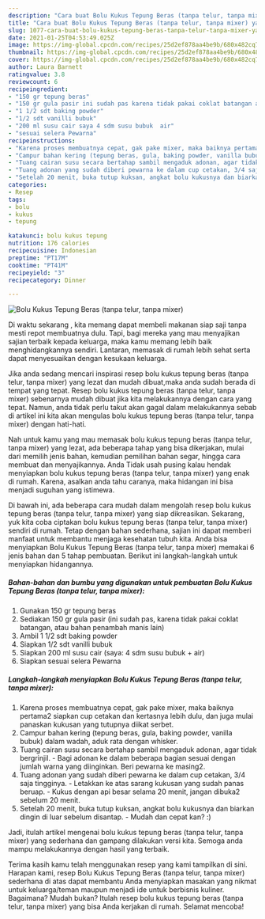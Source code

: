 ```yaml
---
description: "Cara buat Bolu Kukus Tepung Beras (tanpa telur, tanpa mixer) yang enak dan Mudah Dibuat"
title: "Cara buat Bolu Kukus Tepung Beras (tanpa telur, tanpa mixer) yang enak dan Mudah Dibuat"
slug: 1077-cara-buat-bolu-kukus-tepung-beras-tanpa-telur-tanpa-mixer-yang-enak-dan-mudah-dibuat
date: 2021-01-25T04:53:49.025Z
image: https://img-global.cpcdn.com/recipes/25d2ef878aa4be9b/680x482cq70/bolu-kukus-tepung-beras-tanpa-telur-tanpa-mixer-foto-resep-utama.jpg
thumbnail: https://img-global.cpcdn.com/recipes/25d2ef878aa4be9b/680x482cq70/bolu-kukus-tepung-beras-tanpa-telur-tanpa-mixer-foto-resep-utama.jpg
cover: https://img-global.cpcdn.com/recipes/25d2ef878aa4be9b/680x482cq70/bolu-kukus-tepung-beras-tanpa-telur-tanpa-mixer-foto-resep-utama.jpg
author: Laura Barnett
ratingvalue: 3.8
reviewcount: 6
recipeingredient:
- "150 gr tepung beras"
- "150 gr gula pasir ini sudah pas karena tidak pakai coklat batangan atau bahan penambah manis lain"
- "1 1/2 sdt baking powder"
- "1/2 sdt vanilli bubuk"
- "200 ml susu cair saya 4 sdm susu bubuk  air"
- "sesuai selera Pewarna"
recipeinstructions:
- "Karena proses membuatnya cepat, gak pake mixer, maka baiknya pertama2 siapkan cup cetakan dan kertasnya lebih dulu, dan juga mulai panaskan kukusan yang tutupnya diikat serbet."
- "Campur bahan kering (tepung beras, gula, baking powder, vanilla bubuk) dalam wadah, aduk rata dengan whisker."
- "Tuang cairan susu secara bertahap sambil mengaduk adonan, agar tidak bergrinjil.  Bagi adonan ke dalam beberapa bagian sesuai dengan jumlah warna yang diinginkan. Beri pewarna ke masing2."
- "Tuang adonan yang sudah diberi pewarna ke dalam cup cetakan, 3/4 saja tingginya.  Letakkan ke atas sarang kukusan yang sudah panas beruap. Kukus dengan api besar selama 20 menit, jangan dibuka2 sebelum 20 menit."
- "Setelah 20 menit, buka tutup kuksan, angkat bolu kukusnya dan biarkan dingin di luar sebelum disantap. Mudah dan cepat kan? :)"
categories:
- Resep
tags:
- bolu
- kukus
- tepung

katakunci: bolu kukus tepung 
nutrition: 176 calories
recipecuisine: Indonesian
preptime: "PT17M"
cooktime: "PT41M"
recipeyield: "3"
recipecategory: Dinner

---
```



![Bolu Kukus Tepung Beras (tanpa telur, tanpa mixer)](https://img-global.cpcdn.com/recipes/25d2ef878aa4be9b/680x482cq70/bolu-kukus-tepung-beras-tanpa-telur-tanpa-mixer-foto-resep-utama.jpg)

Di waktu  sekarang , kita memang dapat membeli makanan siap saji tanpa mesti repot membuatnya dulu. Tapi, bagi mereka yang mau menyajikan sajian terbaik kepada keluarga, maka kamu memang lebih baik menghidangkannya sendiri. Lantaran, memasak di rumah lebih sehat serta dapat menyesuaikan dengan kesukaan keluarga.

Jika anda sedang mencari inspirasi resep bolu kukus tepung beras (tanpa telur, tanpa mixer) yang lezat dan mudah dibuat,maka anda sudah berada di tempat yang tepat. Resep bolu kukus tepung beras (tanpa telur, tanpa mixer)  sebenarnya mudah dibuat jika kita melakukannya dengan cara yang tepat. Namun, anda tidak perlu takut akan gagal dalam melakukannya 
sebab di artikel ini kita akan mengulas bolu kukus tepung beras (tanpa telur, tanpa mixer) dengan hati-hati.  



Nah untuk kamu yang mau memasak bolu kukus tepung beras (tanpa telur, tanpa mixer) yang lezat, ada beberapa tahap yang bisa dikerjakan, mulai dari memilih jenis bahan, kemudian pemilihan bahan segar, hingga cara membuat dan menyajikannya. Anda Tidak usah pusing kalau hendak menyiapkan bolu kukus tepung beras (tanpa telur, tanpa mixer) yang enak di rumah. Karena, asalkan anda  tahu caranya, maka hidangan ini bisa menjadi suguhan yang istimewa.

Di bawah ini, ada beberapa cara mudah dalam mengolah resep bolu kukus tepung beras (tanpa telur, tanpa mixer) yang siap dikreasikan. Sekarang, yuk kita coba ciptakan bolu kukus tepung beras (tanpa telur, tanpa mixer) sendiri di rumah. Tetap dengan bahan sederhana, sajian ini dapat memberi manfaat untuk membantu menjaga kesehatan tubuh kita. Anda bisa menyiapkan Bolu Kukus Tepung Beras (tanpa telur, tanpa mixer) memakai 6 jenis bahan dan 5 tahap pembuatan. Berikut ini langkah-langkah untuk menyiapkan hidangannya.

<!--inarticleads1-->

##### Bahan-bahan dan bumbu yang digunakan untuk pembuatan Bolu Kukus Tepung Beras (tanpa telur, tanpa mixer):

1. Gunakan 150 gr tepung beras
1. Sediakan 150 gr gula pasir (ini sudah pas, karena tidak pakai coklat batangan, atau bahan penambah manis lain)
1. Ambil 1 1/2 sdt baking powder
1. Siapkan 1/2 sdt vanilli bubuk
1. Siapkan 200 ml susu cair (saya: 4 sdm susu bubuk + air)
1. Siapkan sesuai selera Pewarna




<!--inarticleads2-->

##### Langkah-langkah menyiapkan Bolu Kukus Tepung Beras (tanpa telur, tanpa mixer):

1. Karena proses membuatnya cepat, gak pake mixer, maka baiknya pertama2 siapkan cup cetakan dan kertasnya lebih dulu, dan juga mulai panaskan kukusan yang tutupnya diikat serbet.
1. Campur bahan kering (tepung beras, gula, baking powder, vanilla bubuk) dalam wadah, aduk rata dengan whisker.
1. Tuang cairan susu secara bertahap sambil mengaduk adonan, agar tidak bergrinjil.  - Bagi adonan ke dalam beberapa bagian sesuai dengan jumlah warna yang diinginkan. Beri pewarna ke masing2.
1. Tuang adonan yang sudah diberi pewarna ke dalam cup cetakan, 3/4 saja tingginya.  - Letakkan ke atas sarang kukusan yang sudah panas beruap. - Kukus dengan api besar selama 20 menit, jangan dibuka2 sebelum 20 menit.
1. Setelah 20 menit, buka tutup kuksan, angkat bolu kukusnya dan biarkan dingin di luar sebelum disantap. - Mudah dan cepat kan? :)




Jadi, itulah artikel mengenai  bolu kukus tepung beras (tanpa telur, tanpa mixer)  yang sederhana dan gampang dilakukan versi kita. Semoga anda mampu melakukannya dengan hasil yang terbaik. 

Terima kasih kamu telah menggunakan resep yang kami tampilkan di sini. Harapan kami, resep  Bolu Kukus Tepung Beras (tanpa telur, tanpa mixer) sederhana di atas dapat membantu Anda menyiapkan masakan yang nikmat untuk keluarga/teman maupun menjadi ide untuk berbisnis kuliner. Bagaimana? Mudah bukan? Itulah resep bolu kukus tepung beras (tanpa telur, tanpa mixer) yang bisa Anda kerjakan di rumah. Selamat mencoba!

